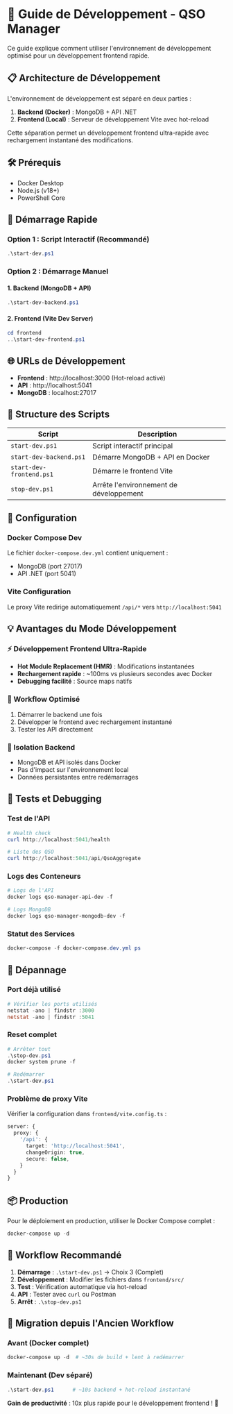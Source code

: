 # 🚀 Guide de Développement - QSO Manager

Ce guide explique comment utiliser l'environnement de développement optimisé pour un développement frontend rapide.

## 📋 Architecture de Développement

L'environnement de développement est séparé en deux parties :

1. **Backend (Docker)** : MongoDB + API .NET
2. **Frontend (Local)** : Serveur de développement Vite avec hot-reload

Cette séparation permet un développement frontend ultra-rapide avec rechargement instantané des modifications.

## 🛠️ Prérequis

- Docker Desktop
- Node.js (v18+)
- PowerShell Core

## 🚀 Démarrage Rapide

### Option 1 : Script Interactif (Recommandé)
```powershell
.\start-dev.ps1
```

### Option 2 : Démarrage Manuel

#### 1. Backend (MongoDB + API)
```powershell
.\start-dev-backend.ps1
```

#### 2. Frontend (Vite Dev Server)
```powershell
cd frontend
..\start-dev-frontend.ps1
```

## 🌐 URLs de Développement

- **Frontend** : http://localhost:3000 (Hot-reload activé)
- **API** : http://localhost:5041
- **MongoDB** : localhost:27017

## 📁 Structure des Scripts

| Script | Description |
|--------|-------------|
| `start-dev.ps1` | Script interactif principal |
| `start-dev-backend.ps1` | Démarre MongoDB + API en Docker |
| `start-dev-frontend.ps1` | Démarre le frontend Vite |
| `stop-dev.ps1` | Arrête l'environnement de développement |

## 🔧 Configuration

### Docker Compose Dev
Le fichier `docker-compose.dev.yml` contient uniquement :
- MongoDB (port 27017)
- API .NET (port 5041)

### Vite Configuration
Le proxy Vite redirige automatiquement `/api/*` vers `http://localhost:5041`

## 💡 Avantages du Mode Développement

### ⚡ Développement Frontend Ultra-Rapide
- **Hot Module Replacement (HMR)** : Modifications instantanées
- **Rechargement rapide** : ~100ms vs plusieurs secondes avec Docker
- **Debugging facilité** : Source maps natifs

### 🔄 Workflow Optimisé
1. Démarrer le backend une fois
2. Développer le frontend avec rechargement instantané
3. Tester les API directement

### 🐳 Isolation Backend
- MongoDB et API isolés dans Docker
- Pas d'impact sur l'environnement local
- Données persistantes entre redémarrages

## 🧪 Tests et Debugging

### Test de l'API
```powershell
# Health check
curl http://localhost:5041/health

# Liste des QSO
curl http://localhost:5041/api/QsoAggregate
```

### Logs des Conteneurs
```powershell
# Logs de l'API
docker logs qso-manager-api-dev -f

# Logs MongoDB
docker logs qso-manager-mongodb-dev -f
```

### Statut des Services
```powershell
docker-compose -f docker-compose.dev.yml ps
```

## 🔧 Dépannage

### Port déjà utilisé
```powershell
# Vérifier les ports utilisés
netstat -ano | findstr :3000
netstat -ano | findstr :5041
```

### Reset complet
```powershell
# Arrêter tout
.\stop-dev.ps1
docker system prune -f

# Redémarrer
.\start-dev.ps1
```

### Problème de proxy Vite
Vérifier la configuration dans `frontend/vite.config.ts` :
```typescript
server: {
  proxy: {
    '/api': {
      target: 'http://localhost:5041',
      changeOrigin: true,
      secure: false,
    }
  }
}
```

## 📦 Production

Pour le déploiement en production, utiliser le Docker Compose complet :
```powershell
docker-compose up -d
```

## 🎯 Workflow Recommandé

1. **Démarrage** : `.\start-dev.ps1` → Choix 3 (Complet)
2. **Développement** : Modifier les fichiers dans `frontend/src/`
3. **Test** : Vérification automatique via hot-reload
4. **API** : Tester avec `curl` ou Postman
5. **Arrêt** : `.\stop-dev.ps1`

## 🔄 Migration depuis l'Ancien Workflow

### Avant (Docker complet)
```powershell
docker-compose up -d  # ~30s de build + lent à redémarrer
```

### Maintenant (Dev séparé)
```powershell
.\start-dev.ps1      # ~10s backend + hot-reload instantané
```

**Gain de productivité** : 10x plus rapide pour le développement frontend ! 🚀
